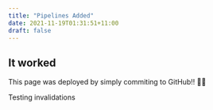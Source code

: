```yaml
---
title: "Pipelines Added"
date: 2021-11-19T01:31:51+11:00
draft: false
---
```


## It worked

This page was deployed by simply commiting to GitHub!! 🎉🎉

Testing invalidations
